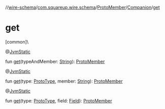 //[wire-schema](../../../../index.md)/[com.squareup.wire.schema](../../index.md)/[ProtoMember](../index.md)/[Companion](index.md)/[get](get.md)

# get

[common]\

@[JvmStatic](https://kotlinlang.org/api/latest/jvm/stdlib/kotlin.jvm/-jvm-static/index.html)

fun [get](get.md)(typeAndMember: [String](https://kotlinlang.org/api/latest/jvm/stdlib/kotlin/-string/index.html)): [ProtoMember](../index.md)

@[JvmStatic](https://kotlinlang.org/api/latest/jvm/stdlib/kotlin.jvm/-jvm-static/index.html)

fun [get](get.md)(type: [ProtoType](../../-proto-type/index.md), member: [String](https://kotlinlang.org/api/latest/jvm/stdlib/kotlin/-string/index.html)): [ProtoMember](../index.md)

@[JvmStatic](https://kotlinlang.org/api/latest/jvm/stdlib/kotlin.jvm/-jvm-static/index.html)

fun [get](get.md)(type: [ProtoType](../../-proto-type/index.md), field: [Field](../../-field/index.md)): [ProtoMember](../index.md)
